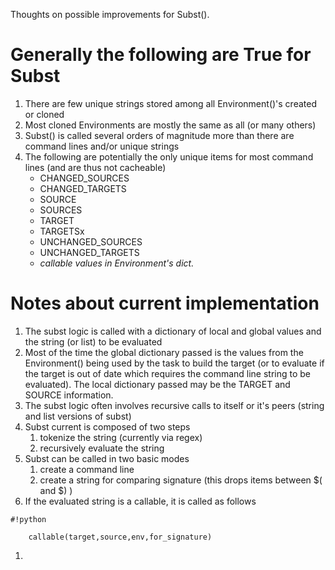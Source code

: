 Thoughts on possible improvements for Subst().

# Generally the following are True for Subst #
1. There are few unique strings stored among all Environment()'s created or cloned
1. Most cloned Environments are mostly the same as all (or many others)
1. Subst() is called several orders of magnitude more than there are command lines and/or unique strings
1. The following are potentially the only unique items for most command lines (and are thus not cacheable)
    * CHANGED_SOURCES
    * CHANGED_TARGETS
    * SOURCE
    * SOURCES
    * TARGET
    * TARGETSx
    * UNCHANGED_SOURCES
    * UNCHANGED_TARGETS
    * *callable values in Environment's dict.*


# Notes about current implementation #
1. The subst logic is called with a dictionary of local and global values and the string (or list) to be evaluated
1. Most of the time the global dictionary passed is the values from the Environment() being used by the task to build the target (or to evaluate if the target is out of date which requires the command line string to be evaluated). The local dictionary passed may be the TARGET and SOURCE information.
1. The subst logic often involves recursive calls to itself or it's peers (string and list versions of subst)
1. Subst current is composed of two steps
    1. tokenize the string (currently via regex)
    1. recursively evaluate the string
1. Subst can be called in two basic modes
    1. create a command line
    1. create a string for comparing signature  (this drops items between $( and $) )
1. If the evaluated string is a callable, it is called as follows

```
#!python

    callable(target,source,env,for_signature)
```
1.